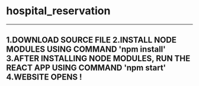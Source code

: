 # hospital_reservation
-----------------------------------------------------------------------------------------------------------------------------------------------------------------------------
1.DOWNLOAD SOURCE FILE
2.INSTALL NODE MODULES USING COMMAND 'npm install'
3.AFTER INSTALLING NODE MODULES, RUN THE REACT APP USING COMMAND 'npm start'
4.WEBSITE OPENS !
-----------------------------------------------------------------------------
